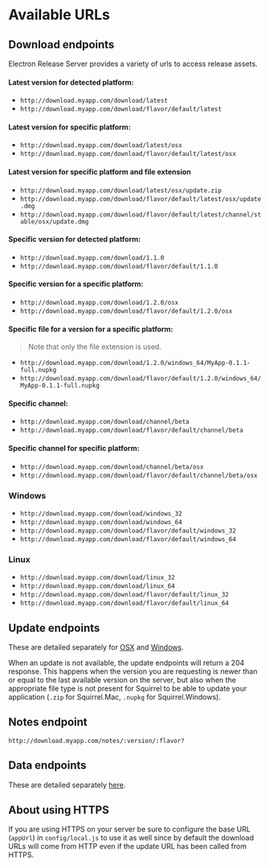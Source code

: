 # Available URLs
## Download endpoints
Electron Release Server provides a variety of urls to access release assets.

#### Latest version for detected platform:
- `http://download.myapp.com/download/latest`
- `http://download.myapp.com/download/flavor/default/latest`
#### Latest version for specific platform:
- `http://download.myapp.com/download/latest/osx`
- `http://download.myapp.com/download/flavor/default/latest/osx`
#### Latest version for specific platform and file extension
- `http://download.myapp.com/download/latest/osx/update.zip`
- `http://download.myapp.com/download/flavor/default/latest/osx/update.dmg`
- `http://download.myapp.com/download/flavor/default/latest/channel/stable/osx/update.dmg`
#### Specific version for detected platform:
- `http://download.myapp.com/download/1.1.0`
- `http://download.myapp.com/download/flavor/default/1.1.0`
#### Specific version for a specific platform:
- `http://download.myapp.com/download/1.2.0/osx`
- `http://download.myapp.com/download/flavor/default/1.2.0/osx`
#### Specific file for a version for a specific platform:
> Note that only the file extension is used.

- `http://download.myapp.com/download/1.2.0/windows_64/MyApp-0.1.1-full.nupkg`
- `http://download.myapp.com/download/flavor/default/1.2.0/windows_64/MyApp-0.1.1-full.nupkg`
#### Specific channel:
- `http://download.myapp.com/download/channel/beta`
- `http://download.myapp.com/download/flavor/default/channel/beta`
#### Specific channel for specific platform:
- `http://download.myapp.com/download/channel/beta/osx`
- `http://download.myapp.com/download/flavor/default/channel/beta/osx`

### Windows
- `http://download.myapp.com/download/windows_32`
- `http://download.myapp.com/download/windows_64`
- `http://download.myapp.com/download/flavor/default/windows_32`
- `http://download.myapp.com/download/flavor/default/windows_64`

### Linux
- `http://download.myapp.com/download/linux_32`
- `http://download.myapp.com/download/linux_64`
- `http://download.myapp.com/download/flavor/default/linux_32`
- `http://download.myapp.com/download/flavor/default/linux_64`

## Update endpoints
These are detailed separately for [OSX](update-osx.md) and [Windows](update-windows.md).

When an update is not available, the update endpoints will return a 204 response. This happens when the version you are requesting is newer than or equal to the last available version on the server, but also when the appropriate file type is not present for Squirrel to be able to update your application (`.zip` for Squirrel.Mac, `.nupkg` for Squirrel.Windows).

## Notes endpoint
`http://download.myapp.com/notes/:version/:flavor?`

## Data endpoints
These are detailed separately [here](api.md).

## About using HTTPS
If you are using HTTPS on your server be sure to configure the base URL (`appUrl`) in `config/local.js` to use it as well since by default the download URLs will come from HTTP even if the update URL has been called from HTTPS.
